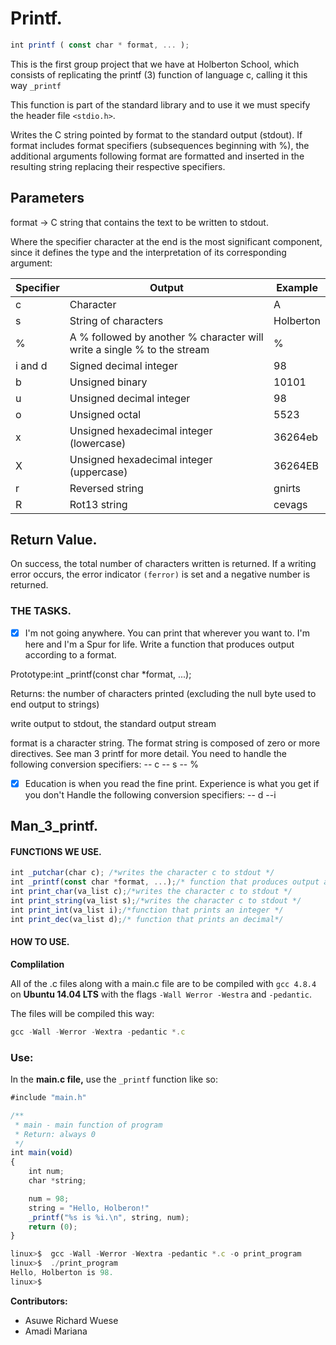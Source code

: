 # Printf.
```js
int printf ( const char * format, ... );
```
This is the first group project that we have at Holberton School, which consists of replicating the printf (3) function of language c, calling it this way `_printf`


This function is part of the standard library and to use it we must specify the header file `<stdio.h>`.


Writes the C string pointed by format to the standard output (stdout). If format includes format specifiers (subsequences beginning with %), the additional arguments following format are formatted and inserted in the resulting string replacing their respective specifiers.


## Parameters
format -> C string that contains the text to be written to stdout.


Where the specifier character at the end is the most significant component, since it defines the type and the interpretation of its corresponding argument:


| Specifier | Output | Example |
|-----------|--------|---------|
| c	| Character | A |
| s	| String of characters | Holberton |
| %	| A % followed by another % character will write a single % to the stream | % |
| i and d | Signed decimal integer | 98 |
| b	| Unsigned binary | 10101 |
| u	| Unsigned decimal integer | 98 |
| o	| Unsigned octal | 5523 |
| x	| Unsigned hexadecimal integer (lowercase) | 36264eb |
| X	| Unsigned hexadecimal integer (uppercase) | 36264EB |
| r	| Reversed string | gnirts |
| R	| Rot13 string | cevags|

## Return Value.

On success, the total number of characters written is returned. If a writing error occurs, the error indicator `(ferror)` is set and a negative number is returned.



### THE TASKS.

-[x] I'm not going anywhere. You can print that wherever you want to. I'm here and I'm a Spur for life. 
Write a function that produces output according to a format.


Prototype:int _printf(const char *format, ...);

Returns: the number of characters printed (excluding the null byte used to end output to strings)

write output to stdout, the standard output stream

format is a character string. The format string is composed of zero or more directives. See man 3 printf for more detail. You need to handle the following conversion specifiers: -- c -- s -- %

-[x] Education is when you read the fine print. Experience is what you get if you don't Handle the following conversion specifiers: -- d --i


## Man_3_printf.

#### FUNCTIONS WE USE.
```js
int _putchar(char c); /*writes the character c to stdout */
int _printf(const char *format, ...);/* function that produces output according to a format.*/
int print_char(va_list c);/*writes the character c to stdout */
int print_string(va_list s);/*writes the character c to stdout */
int print_int(va_list i);/*function that prints an integer */
int print_dec(va_list d);/* function that prints an decimal*/
```

#### HOW TO USE.

__Complilation__

All of the .c files along with a main.c file are to be compiled with `gcc 4.8.4` on __Ubuntu 14.04 LTS__ with the flags `-Wall Werror -Westra` and `-pedantic`.



The files will be compiled this way:
```js
gcc -Wall -Werror -Wextra -pedantic *.c
```
### Use:
In the **main.c file,** use the `_printf` function like so:

```js
#include "main.h"

/**
 * main - main function of program
 * Return: always 0
 */
int main(void)
{
	int num;
	char *string;

	num = 98;
	string = "Hello, Holberon!"
	_printf("%s is %i.\n", string, num);
	return (0);
}
```
```js
linux>$  gcc -Wall -Werror -Wextra -pedantic *.c -o print_program
linux>$  ./print_program
Hello, Holberton is 98.
linux>$
```
__Contributors:__
* Asuwe Richard Wuese
* Amadi Mariana
